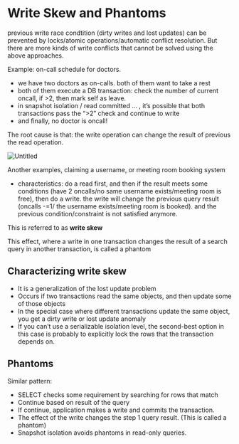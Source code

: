 # Write Skew and Phantoms

previous write race condtition (dirty writes and lost updates) can be prevented by locks/atomic operations/automatic conflict resolution. But there are more kinds of write conflicts that cannot be solved using the above approaches.

Example: on-call schedule for doctors.

- we have two doctors as on-calls. both of them want to take a rest
- both of them execute a DB transaction: check the number of current oncall, if >2, then mark self as leave.
- in snapshot isolation / read committed … , it’s possible that both transactions pass the “>2” check and continue to write
- and finally, no doctor is oncall!

The root cause is that: the write operation can change the result of previous the read operation. 

![Untitled](https://s3-us-west-2.amazonaws.com/secure.notion-static.com/2bd5fa75-adc8-411a-8860-a0ddd1698223/Untitled.png)

Another examples, claiming a username, or meeting room booking system

- characteristics: do a read first, and then if the result meets some conditions (have 2 oncalls/no same username exists/meeting room is free), then do a write. the write will change the previous query result (oncalls -=1/ the username exists/meeting room is booked). and the previous condition/constraint is not satisfied anymore.

This is referred to as **write skew**

This effect, where a write in one transaction changes the result of a search query in
another transaction, is called a phantom

## Characterizing write skew

- It is a generalization of the lost update problem
- Occurs if two transactions read the same objects, and then update some of those objects
- In the special case where different transactions update the same object, you get a dirty write or lost update anomaly
- If you can’t use a serializable isolation level, the second-best option in this case is probably to explicitly lock the rows that the transaction depends on.

## Phantoms

Similar pattern:

- SELECT checks some requirement by searching for rows that match
- Continue based on result of the query
- If continue, application makes a write and commits the transaction.
- The effect of the write changes the step 1 query result. (This is called a phantom)
- Snapshot isolation avoids phantoms in read-only queries.
